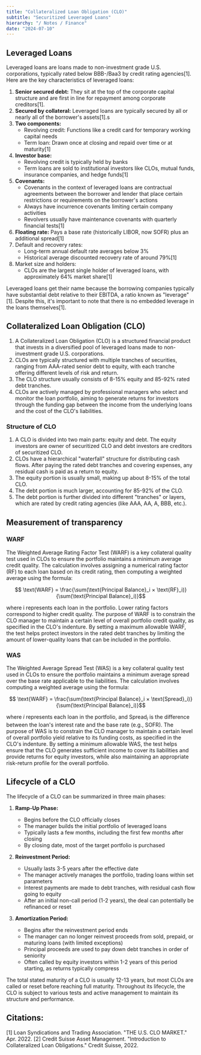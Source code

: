 ```yaml
---
title: "Collateralized Loan Obligation (CLO)"
subtitle: "Securitized Leveraged Loans"
hierarchy: "/ Notes / Finance"
date: "2024-07-10"
---
```

## Leveraged Loans

Leveraged loans are loans made to non-investment grade U.S. corporations, typically rated below BBB-/Baa3 by credit rating agencies[1]. Here are the key characteristics of leveraged loans:

1. **Senior secured debt:** They sit at the top of the corporate capital structure and are first in line for repayment among corporate creditors[1].
2. **Secured by collateral:** Leveraged loans are typically secured by all or nearly all of the borrower's assets[1].s
3. **Two components:**
   - Revolving credit: Functions like a credit card for temporary working capital needs
   - Term loan: Drawn once at closing and repaid over time or at maturity[1]
4. **Investor base:** 
   - Revolving credit is typically held by banks
   - Term loans are sold to institutional investors like CLOs, mutual funds, insurance companies, and hedge funds[1]
5. **Covenants:**	
   - Covenants in the context of leveraged loans are contractual agreements between the borrower and lender that place certain restrictions or requirements on the borrower's actions
   - Always have incurrence covenants limiting certain company activities   
   - Revolvers usually have maintenance covenants with quarterly financial tests[1]
7. **Floating rate:** Pays a base rate (historically LIBOR, now SOFR) plus an additional spread[1]
8. Default and recovery rates:
   - Long-term annual default rate averages below 3%
   - Historical average discounted recovery rate of around 79%[1]
9. Market size and holders:
   - CLOs are the largest single holder of leveraged loans, with approximately 64% market share[1]

Leveraged loans get their name because the borrowing companies typically have substantial debt relative to their EBITDA, a ratio known as "leverage"[1]. Despite this, it's important to note that there is no embedded leverage in the loans themselves[1].

## Collateralized Loan Obligation (CLO)

1. A Collateralized Loan Obligation (CLO) is a structured financial product that invests in a diversified pool of leveraged loans made to non-investment grade U.S. corporations.
2. CLOs are typically structured with multiple tranches of securities, ranging from AAA-rated senior debt to equity, with each tranche offering different levels of risk and return.
3. The CLO structure usually consists of 8-15% equity and 85-92% rated debt tranches. 
4. CLOs are actively managed by professional managers who select and monitor the loan portfolio, aiming to generate returns for investors through the funding gap between the income from the underlying loans and the cost of the CLO's liabilities.

### Structure of CLO 

1. A CLO is divided into two main parts: equity and debt. The equity investors are owner of securitized CLO and debt investors are creditors of securitized CLO. 
2. CLOs have a hierarchical "waterfall" structure for distributing cash flows. After paying the rated debt tranches and covering expenses, any residual cash is paid as a return to equity.
3. The equity portion is usually small, making up about 8-15% of the total CLO.
4. The debt portion is much larger, accounting for 85-92% of the CLO.
5. The debt portion is further divided into different "tranches" or layers, which are rated by credit rating agencies (like AAA, AA, A, BBB, etc.).

## Measurement of transparency

### WARF

The Weighted Average Rating Factor Test (WARF) is a key collateral quality test used in CLOs to ensure the portfolio maintains a minimum average credit quality. The calculation involves assigning a numerical rating factor (RF) to each loan based on its credit rating, then computing a weighted average using the formula:

$$ \text{WARF} = \frac{\sum(\text{Principal Balance}_i × \text{RF}_i)} {\sum(\text{Principal Balance}_i)}$$

where i represents each loan in the portfolio. Lower rating factors correspond to higher credit quality. The purpose of WARF is to constrain the CLO manager to maintain a certain level of overall portfolio credit quality, as specified in the CLO's indenture. By setting a maximum allowable WARF, the test helps protect investors in the rated debt tranches by limiting the amount of lower-quality loans that can be included in the portfolio.

### WAS
The Weighted Average Spread Test (WAS) is a key collateral quality test used in CLOs to ensure the portfolio maintains a minimum average spread over the base rate applicable to the liabilities. The calculation involves computing a weighted average using the formula: 

$$ \text{WARF} = \frac{\sum(\text{Principal Balance}_i × \text{Spread}_i)} {\sum(\text{Principal Balance}_i)}$$

where $i$ represents each loan in the portfolio, and $\text{Spread}_i$ is the difference between the loan's interest rate and the base rate (e.g., SOFR). The purpose of WAS is to constrain the CLO manager to maintain a certain level of overall portfolio yield relative to its funding costs, as specified in the CLO's indenture. By setting a minimum allowable WAS, the test helps ensure that the CLO generates sufficient income to cover its liabilities and provide returns for equity investors, while also maintaining an appropriate risk-return profile for the overall portfolio.


## Lifecycle of a CLO
The lifecycle of a CLO can be summarized in three main phases:

1. **Ramp-Up Phase:**
   - Begins before the CLO officially closes
   - The manager builds the initial portfolio of leveraged loans
   - Typically lasts a few months, including the first few months after closing
   - By closing date, most of the target portfolio is purchased

2. **Reinvestment Period:**
   - Usually lasts 3-5 years after the effective date
   - The manager actively manages the portfolio, trading loans within set parameters
   - Interest payments are made to debt tranches, with residual cash flow going to equity
   - After an initial non-call period (1-2 years), the deal can potentially be refinanced or reset

3. **Amortization Period:**
   - Begins after the reinvestment period ends
   - The manager can no longer reinvest proceeds from sold, prepaid, or maturing loans (with limited exceptions)
   - Principal proceeds are used to pay down debt tranches in order of seniority
   - Often called by equity investors within 1-2 years of this period starting, as returns typically compress

The total stated maturity of a CLO is usually 12-13 years, but most CLOs are called or reset before reaching full maturity. Throughout its lifecycle, the CLO is subject to various tests and active management to maintain its structure and performance.

## Citations:
[1] Loan Syndications and Trading Association. "THE U.S. CLO MARKET." Apr. 2022.
[2] Credit Suisse Asset Management. "Introduction to Collateralized Loan Obligations." Credit Suisse, 2022.

